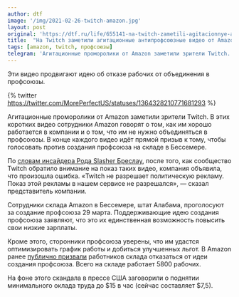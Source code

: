 ```yaml
---
author: dtf
image: '/img/2021-02-26-twitch-amazon.jpg'
layout: post
original: 'https://dtf.ru/life/655141-na-twitch-zametili-agitacionnye-antiprofsoyuznye-video-ot-amazon'
title:  "На Twitch заметили агитационные антипрофсоюзные видео от Amazon"
tags: [amazon, twitch, профсоюзы]
telegram: 'Агитационные проморолики от Amazon заметили зрители Twitch. В этих коротких видео сотрудники Amazon говорят о том, как им хорошо работается в компании и о том, что им не нужно объединяться в профсоюзы.'
---
```

Эти видео продвигают идею об отказе рабочих от объединения в профсоюзы.

{% twitter https://twitter.com/MorePerfectUS/statuses/1364328210771681293 %}

Агитационные проморолики от Amazon заметили зрители Twitch. В этих коротких видео сотрудники Amazon говорят о том, как им хорошо работается в компании и о том, что им не нужно объединяться в профсоюзы. В конце каждого видео идёт прямой призыв к тому, чтобы голосовать против создания профсоюза на складе в Бессемере.

По  [словам инсайдера Рода Slasher Бреслау](https://twitter.com/Slasher/status/1365007592754466825), после того, как сообщество Twitch обратило внимание на показ таких видео, компания объявила, что произошла ошибка. «Twitch не разрешает политическую рекламу. Показ этой рекламы в нашем сервисе не разрешался», — сказал представитель компании.

Сотрудники склада Amazon в Бессемере, штат Алабама, проголосуют за создание профсоюза 29 марта. Поддерживающие идею создания профсоюза заявляют, что это их единственная возможность повысить свои низкие зарплаты.

Кроме этого, сторонники профсоюза уверены, что им удастся оптимизировать график работы и добиться улучшенных льгот. В Amazon ранее [публично призвали](https://www.npr.org/2021/02/07/965162338/in-alabama-workers-at-amazon-warehouse-are-poised-for-union-vote) работников склада отказаться от идеи создания профсоюза. Всего на складе работает 5800 рабочих.

На фоне этого скандала в прессе США заговорили о поднятии минимального оклада труда до $15 в час (сейчас составляет $7,5).

